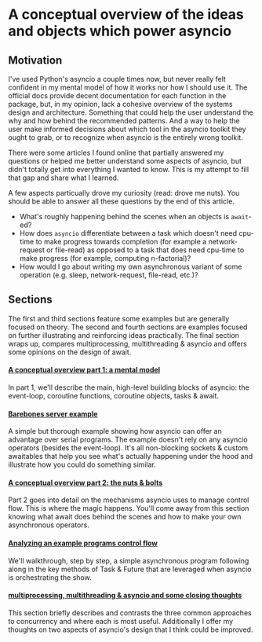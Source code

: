 # A conceptual overview of the ideas and objects which power asyncio

## Motivation

I've used Python's asyncio a couple times now, but never really felt confident in my mental model of how it works nor how I should use it. The official docs provide decent documentation for each function in the package, but, in my opinion, lack a cohesive overview of the systems design and architecture. Something that could help the user understand the why and how behind the recommended patterns. And a way to help the user make informed decisions about which tool in the asyncio toolkit they ought to grab, or to recognize when asyncio is the entirely wrong toolkit. 

There were some articles I found online that partially answered my questions or helped me better understand some aspects of asyncio, but didn't totally get into everything I wanted to know. This is my attempt to fill that gap and share what I learned.

A few aspects particually drove my curiosity (read: drove me nuts). You should be able to answer all these questions by the end of this article.
- What's roughly happening behind the scenes when an objects is `await`-ed? 
- How does `asyncio` differentiate between a task which doesn't need cpu-time to make progress towards completion (for example a network-request or file-read) as opposed to a task that does need cpu-time to make progress (for example, computing n-factorial)?
- How would I go about writing my own asynchronous variant of some operation (e.g. sleep, network-request, file-read, etc.)?

## Sections

The first and third sections feature some examples but are generally focused on theory. The second and fourth sections are examples
focused on further illustrating and reinforcing ideas practically. The final section wraps up, compares multiprocessing, multithreading & asyncio and offers some opinions on the design of await.

#### [A conceptual overview part 1: a mental model](https://github.com/anordin95/a-conceptual-overview-of-asyncio/blob/main/1-conceptual-overview-part-1.md)

In part 1, we'll describe the main, high-level building blocks of asyncio: the event-loop, coroutine functions,
coroutine objects, tasks & await. 

#### [Barebones server example](https://github.com/anordin95/a-conceptual-overview-of-asyncio/blob/main/2-barebones-network-io-example.md)

A simple but thorough example showing how asyncio can offer an advantage over serial programs. The example doesn't rely on 
any asyncio operators (besides the event-loop). It's all non-blocking sockets & custom awaitables that help you see what's
actually happening under the hood and illustrate how you could do something similar.

#### [A conceptual overview part 2: the nuts & bolts](https://github.com/anordin95/a-conceptual-overview-of-asyncio/blob/main/3-conceptual-overview-part-2.md)

Part 2 goes into detail on the mechanisms asyncio uses to manage control flow. This is where the magic happens. You'll
come away from this section knowing what await does behind the scenes and how to make your own asynchronous operators.

#### [Analyzing an example programs control flow](https://github.com/anordin95/a-conceptual-overview-of-asyncio/blob/main/5-conclusions.md)

We'll walkthrough, step by step, a simple asynchronous program following along in the key methods of Task & Future that are leveraged when asyncio is orchestrating the show. 

#### [multiprocessing, multithreading & asyncio and some closing thoughts](https://github.com/anordin95/a-conceptual-overview-of-asyncio/blob/main/5-conclusions.md)

This section briefly describes and contrasts the three common approaches to concurrency and where each is most useful. Additionally I offer my thoughts on two aspects of asyncio's design that I think could be improved.